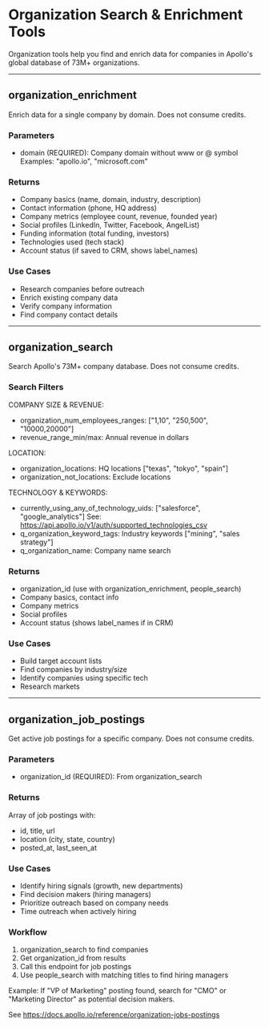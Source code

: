 # Organization Search & Enrichment Tools

Organization tools help you find and enrich data for companies in Apollo's global database of 73M+ organizations.

---

## organization_enrichment

Enrich data for a single company by domain. Does not consume credits.

### Parameters

- domain (REQUIRED): Company domain without www or @ symbol
  Examples: "apollo.io", "microsoft.com"

### Returns

- Company basics (name, domain, industry, description)
- Contact information (phone, HQ address)
- Company metrics (employee count, revenue, founded year)
- Social profiles (LinkedIn, Twitter, Facebook, AngelList)
- Funding information (total funding, investors)
- Technologies used (tech stack)
- Account status (if saved to CRM, shows label_names)

### Use Cases

- Research companies before outreach
- Enrich existing company data
- Verify company information
- Find company contact details

---

## organization_search

Search Apollo's 73M+ company database. Does not consume credits.

### Search Filters

COMPANY SIZE & REVENUE:
- organization_num_employees_ranges: ["1,10", "250,500", "10000,20000"]
- revenue_range_min/max: Annual revenue in dollars

LOCATION:
- organization_locations: HQ locations ["texas", "tokyo", "spain"]
- organization_not_locations: Exclude locations

TECHNOLOGY & KEYWORDS:
- currently_using_any_of_technology_uids: ["salesforce", "google_analytics"]
  See: https://api.apollo.io/v1/auth/supported_technologies_csv
- q_organization_keyword_tags: Industry keywords ["mining", "sales strategy"]
- q_organization_name: Company name search

### Returns

- organization_id (use with organization_enrichment, people_search)
- Company basics, contact info
- Company metrics
- Social profiles
- Account status (shows label_names if in CRM)

### Use Cases

- Build target account lists
- Find companies by industry/size
- Identify companies using specific tech
- Research markets

---

## organization_job_postings

Get active job postings for a specific company. Does not consume credits.

### Parameters

- organization_id (REQUIRED): From organization_search

### Returns

Array of job postings with:
- id, title, url
- location (city, state, country)
- posted_at, last_seen_at

### Use Cases

- Identify hiring signals (growth, new departments)
- Find decision makers (hiring managers)
- Prioritize outreach based on company needs
- Time outreach when actively hiring

### Workflow

1. organization_search to find companies
2. Get organization_id from results
3. Call this endpoint for job postings
4. Use people_search with matching titles to find hiring managers

Example: If "VP of Marketing" posting found, search for "CMO" or "Marketing Director" as potential decision makers.

See https://docs.apollo.io/reference/organization-jobs-postings
